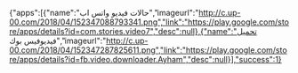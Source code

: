 
{"apps":[{"name":"حالات فيديو واتس اب","imageurl":"http://c.up-00.com/2018/04/152347088793341.png","link":"https://play.google.com/store/apps/details?id=com.stories.video7","desc":null},{"name":"تحميل فيديوفيس بوك","imageurl":"http://c.up-00.com/2018/04/152347287825611.png","link":"https://play.google.com/store/apps/details?id=fb.video.downloader.Ayham","desc":null}],"success":1}

